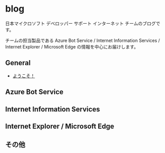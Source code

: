 # blog
日本マイクロソフト デベロッパー サポート インターネット チームのブログです。

チームの担当製品である Azure Bot Service / Internet Information Services / Internet Explorer / Microsoft Edge の情報を中心にお届けします。

## General
- [ようこそ！](./articles/general/welcome.md)

## Azure Bot Service

<!--
- [Azure Bot Service](./articles/azure-bot-service/sample.md)
-->

## Internet Information Services

<!--
- [Internet Information Services](./articles/web-apps/sample.md)
-->

## Internet Explorer / Microsoft Edge

<!--
- [Internet Explorer / Microsoft Edge](./articles/internet-explorer-microsoft-edge/sample.md)
-->

## その他
<!--
- [その他]
-->
